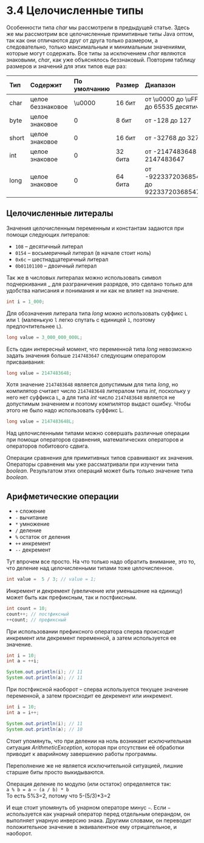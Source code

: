 # 3.4 Целочисленные типы

Особенности типа _char_ мы рассмотрели в предыдущей статье. Здесь же мы рассмотрим все целочисленные примитивные типы Java оптом, так как они отличаются друг от друга только размером, а следовательно, только максимальным и минимальным значениями, которые могут содержать. Все типы за исключением _char_ являются знаковыми, _char_, как уже объяснялось беззнаковый. Повторим таблицу размеров и значений для этих типов еще раз:

| Тип | Содержит | По умолчанию | Размер | Диапазон | Класс обертка |
| :--- | :--- | :--- | :--- | :--- | :--- |
| char | целое беззнаковое | \u0000 | 16 бит | от \u0000  до \uFFFF \(от 0 до 65535 десятичное\) | Character |
| byte | целое знаковое | 0 | 8 бит | от -128 до 127 | Byte |
| short | целое знаковое | 0 | 16 бит | от -32768 до 32767 | Short |
| int | целое знаковое | 0 | 32 бита | от -2147483648 до 2147483647 | Integer |
| long | целое знаковое | 0 | 64 бита | от -9223372036854775808 до 9223372036854775807 | Long |

## Целочисленные литералы

Значения целочисленным переменным и константам задаются при помощи следующих литералов:

* `108` – десятичный литерал
* `0154` – восьмеричный литерал \(в начале стоит ноль\)
* `0x6c` – шестнадцатеричный литерал
* `0b01101100` – двоичный литерал

Так же в числовых литералах можно использовать символ подчеркивания \_ для разграничения разрядов, это сделано только для удобства написания и понимания и ни как не влияет на значение.

```java
int i = 1_000;
```

Для обозначения литерала типа _long_ можно использовать суффикс `L` или `l` \(маленькую `l` легко cпутать с единицей `1`, поэтому предпочтительнее `L`\).

```java
long value = 3_000_000_000L;
```

Eсть один интересный момент, что переменной типа _long_ невозможно задать значения больше `2147483647` следующим оператором присваивания:

```java
long value = 2147483648;
```

Хотя значение `2147483648` является допустимым для типа _long_, но компилятор считает число `2147483648` литералом типа _int_, поскольку у него нет суффикса `L`, а для типа _int_ число `2147483648` является не допустимым значением и поэтому компилятор выдаст ошибку. Чтобы этого не было надо использовать суффикс L.

```java
long value = 2147483648L;
```

Над целочисленными типами можно совершать различные операции при помощи операторов сравнения, математических операторов и операторов побитового сдвига.

Операции сравнения для примитивных типов сравнивают их значения.  
Операторы сравнения мы уже рассматривали при изучении типа _boolean_. Результатом этих операций может быть только значение типа _boolean_.

## Арифметические операции

* `+`  сложение
* `-`  вычитание
* `*`  умножение
* `/`  деление
* `%`  остаток от деления
* `++`  инкремент
* `--`  декремент

Тут впрочем все просто. На что только надо обратить внимание, это то, что деление над целочисленными типами тоже целочисленное.

```java
int value =  5 / 3; // value = 1;
```

Инкремент и декремент \(увеличение или уменьшение на единицу\) может быть как префиксным, так и постфиксным.

```java
int count = 10;
count++; // постфиксный
++count; // префиксный
```

При использовании префиксного оператора сперва происходит инкремент или декремент переменной, а затем используется ее значение.

```java
int i = 10;
int a = ++i;

System.out.println(i); // 11
System.out.println(a); // 11
```

При постфиксной наоборот – сперва используется текущее значение переменной, а затем происходит ее декремент или инкремент.

```java
int i = 10;
int a = i++;

System.out.println(i); // 11
System.out.println(a); // 10
```

Стоит упомянуть, что при делении на ноль возникает исключительная ситуация _ArithmeticException_, которая при отсутствии её обработки приводит к аварийному завершению работы программы.

Переполнение же не является исключительной ситуацией, лишние старшие биты просто выкидываются.

Операция деление по модулю \(или остаток\) определяется так:  
`a % b = a — (a / b) * b`  
То есть 5%3=2, потому что 5-\(5/3\)\*3=2

И еще стоит упомянуть об унарном операторе минус `−`. Если `−` используется как унарный оператор перед отдельным операндом, он выполняет унарную инверсию знака. Другими словами, он переводит положительное значение в эквивалентное ему отрицательное, и наоборот.

